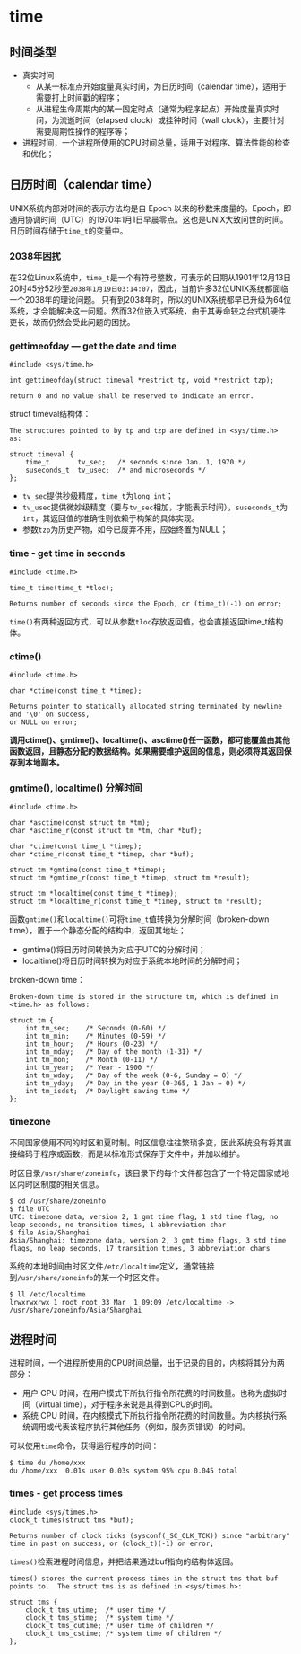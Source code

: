 time
====

## 时间类型

* 真实时间
    * 从某一标准点开始度量真实时间，为日历时间（calendar time），适用于需要打上时间戳的程序；
    * 从进程生命周期内的某一固定时点（通常为程序起点）开始度量真实时间，为流逝时间（elapsed clock）或挂钟时间（wall clock），主要针对需要周期性操作的程序等；
* 进程时间，一个进程所使用的CPU时间总量，适用于对程序、算法性能的检查和优化；

## 日历时间（calendar time）

UNIX系统内部对时间的表示方法均是自 Epoch 以来的秒数来度量的。Epoch，即通用协调时间（UTC）的1970年1月1日早晨零点。这也是UNIX大致问世的时间。
日历时间存储于`time_t`的变量中。

### 2038年困扰
在32位Linux系统中，`time_t`是一个有符号整数，可表示的日期从1901年12月13日20时45分52秒至`2038年1月19日03:14:07`，因此，当前许多32位UNIX系统都面临一个2038年的理论问题。
只有到2038年时，所以的UNIX系统都早已升级为64位系统，才会能解决这一问题。然而32位嵌入式系统，由于其寿命较之台式机硬件更长，故而仍然会受此问题的困扰。

### gettimeofday — get the date and time

    #include <sys/time.h>

    int gettimeofday(struct timeval *restrict tp, void *restrict tzp);

    return 0 and no value shall be reserved to indicate an error.

struct timeval结构体：

    The structures pointed to by tp and tzp are defined in <sys/time.h> as:

    struct timeval {
        time_t       tv_sec;   /* seconds since Jan. 1, 1970 */
        suseconds_t  tv_usec;  /* and microseconds */
    };

* `tv_sec`提供秒级精度，`time_t`为`long int`；
* `tv_usec`提供微妙级精度（要与`tv_sec`相加，才能表示时间），`suseconds_t`为`int`，其返回值的准确性则依赖于构架的具体实现。
* 参数`tzp`为历史产物，如今已废弃不用，应始终置为NULL；

### time - get time in seconds

    #include <time.h>

    time_t time(time_t *tloc);

    Returns number of seconds since the Epoch, or (time_t)(-1) on error;

`time()`有两种返回方式，可以从参数`tloc`存放返回值，也会直接返回time_t结构体。

### ctime()

    #include <time.h>

    char *ctime(const time_t *timep);

    Returns pointer to statically allocated string terminated by newline and '\0' on success,
    or NULL on error;

**调用ctime()、gmtime()、localtime()、asctime()任一函数，都可能覆盖由其他函数返回，且静态分配的数据结构。如果需要维护返回的信息，则必须将其返回保存到本地副本。**

### gmtime(), localtime() 分解时间

    #include <time.h>

    char *asctime(const struct tm *tm);
    char *asctime_r(const struct tm *tm, char *buf);

    char *ctime(const time_t *timep);
    char *ctime_r(const time_t *timep, char *buf);

    struct tm *gmtime(const time_t *timep);
    struct tm *gmtime_r(const time_t *timep, struct tm *result);

    struct tm *localtime(const time_t *timep);
    struct tm *localtime_r(const time_t *timep, struct tm *result);

函数`gmtime()`和`localtime()`可将`time_t`值转换为分解时间（broken-down time），置于一个静态分配的结构中，返回其地址；

* gmtime()将日历时间转换为对应于UTC的分解时间；
* localtime()将日历时间转换为对应于系统本地时间的分解时间；

broken-down time：

    Broken-down time is stored in the structure tm, which is defined in <time.h> as follows:

    struct tm {
        int tm_sec;    /* Seconds (0-60) */
        int tm_min;    /* Minutes (0-59) */
        int tm_hour;   /* Hours (0-23) */
        int tm_mday;   /* Day of the month (1-31) */
        int tm_mon;    /* Month (0-11) */
        int tm_year;   /* Year - 1900 */
        int tm_wday;   /* Day of the week (0-6, Sunday = 0) */
        int tm_yday;   /* Day in the year (0-365, 1 Jan = 0) */
        int tm_isdst;  /* Daylight saving time */
    };

### timezone

不同国家使用不同的时区和夏时制。时区信息往往繁琐多变，因此系统没有将其直接编码于程序或函数，而是以标准形式保存于文件中，并加以维护。

时区目录`/usr/share/zoneinfo`，该目录下的每个文件都包含了一个特定国家或地区内时区制度的相关信息。

    $ cd /usr/share/zoneinfo
    $ file UTC
    UTC: timezone data, version 2, 1 gmt time flag, 1 std time flag, no leap seconds, no transition times, 1 abbreviation char
    $ file Asia/Shanghai
    Asia/Shanghai: timezone data, version 2, 3 gmt time flags, 3 std time flags, no leap seconds, 17 transition times, 3 abbreviation chars
系统的本地时间由时区文件`/etc/localtime`定义，通常链接到`/usr/share/zoneinfo`的某一个时区文件。

    $ ll /etc/localtime
    lrwxrwxrwx 1 root root 33 Mar  1 09:09 /etc/localtime -> /usr/share/zoneinfo/Asia/Shanghai

## 进程时间
进程时间，一个进程所使用的CPU时间总量，出于记录的目的，内核将其分为两部分：

* 用户 CPU 时间，在用户模式下所执行指令所花费的时间数量。也称为虚拟时间（virtual time），对于程序来说是其得到CPU的时间。
* 系统 CPU 时间，在内核模式下所执行指令所花费的时间数量。为内核执行系统调用或代表该程序执行其他任务（例如，服务页错误）的时间。

可以使用`time`命令，获得运行程序的时间：

    $ time du /home/xxx
    du /home/xxx  0.01s user 0.03s system 95% cpu 0.045 total

### times - get process times

    #include <sys/times.h>
    clock_t times(struct tms *buf);

    Returns number of clock ticks (sysconf(_SC_CLK_TCK)) since "arbitrary" time in past on success, or (clock_t)(-1) on error;
`times()`检索进程时间信息，并把结果通过buf指向的结构体返回。

    times() stores the current process times in the struct tms that buf points to.  The struct tms is as defined in <sys/times.h>:

    struct tms {
        clock_t tms_utime;  /* user time */
        clock_t tms_stime;  /* system time */
        clock_t tms_cutime; /* user time of children */
        clock_t tms_cstime; /* system time of children */
    };
